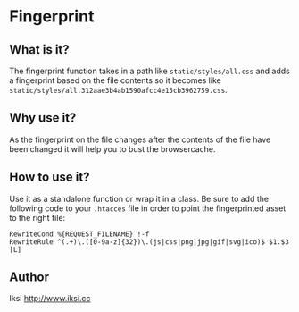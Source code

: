 # Fingerprint

## What is it?

The fingerprint function takes in a path like `static/styles/all.css` and adds a fingerprint based on the file contents so it becomes like `static/styles/all.312aae3b4ab1590afcc4e15cb3962759.css`.

## Why use it?

As the fingerprint on the file changes after the contents of the file have been changed it will help you to bust the browsercache.

## How to use it?

Use it as a standalone function or wrap it in a class. Be sure to add the following code to your `.htacces` file in order to point the fingerprinted asset to the right file:

```
RewriteCond %{REQUEST_FILENAME} !-f
RewriteRule ^(.+)\.([0-9a-z]{32})\.(js|css|png|jpg|gif|svg|ico)$ $1.$3 [L]
```

## Author
Iksi
<http://www.iksi.cc>